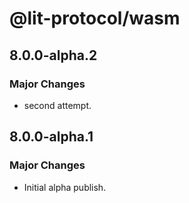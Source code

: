 # @lit-protocol/wasm

## 8.0.0-alpha.2

### Major Changes

- second attempt.

## 8.0.0-alpha.1

### Major Changes

- Initial alpha publish.
